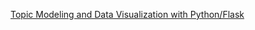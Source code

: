 [Topic Modeling and Data Visualization with Python/Flask](https://medium.com/hackernoon/topic-modeling-and-data-visualization-with-python-flask-b93c236e22c6)
